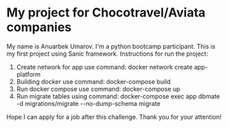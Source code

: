 # My project for Chocotravel/Aviata companies

My name is Anuarbek Umarov. I'm a python bootcamp participant.
This is my first project using Sanic framework.
Instructions for run the project:

1. Create network for app use command: docker network create app-platform
2. Building docker use command: docker-compose build
3. Run docker compose use command: docker-compose up
4. Run migrate tables using command: docker-compose exec app dbmate -d migrations/migrate --no-dump-schema migrate

Hope I can apply for a job after this challenge.
Thank you for your attention!
